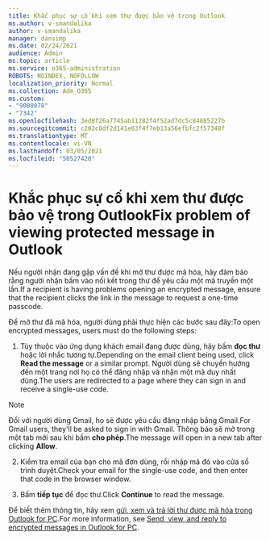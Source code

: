 ```yaml
---
title: Khắc phục sự cố khi xem thư được bảo vệ trong Outlook
ms.author: v-smandalika
author: v-smandalika
manager: dansimp
ms.date: 02/24/2021
audience: Admin
ms.topic: article
ms.service: o365-administration
ROBOTS: NOINDEX, NOFOLLOW
localization_priority: Normal
ms.collection: Adm_O365
ms.custom:
- "9000078"
- "7342"
ms.openlocfilehash: 3ed8f26a7745ab11282f4f52ad7dc5c84885227b
ms.sourcegitcommit: c202c0df2d141e63f4f7eb13a56efbfc2f57348f
ms.translationtype: MT
ms.contentlocale: vi-VN
ms.lasthandoff: 03/05/2021
ms.locfileid: "50527420"
---
```

# <a name="fix-problem-of-viewing-protected-message-in-outlook"></a><span data-ttu-id="38981-102">Khắc phục sự cố khi xem thư được bảo vệ trong Outlook</span><span class="sxs-lookup"><span data-stu-id="38981-102">Fix problem of viewing protected message in Outlook</span></span>

<span data-ttu-id="38981-103">Nếu người nhận đang gặp vấn đề khi mở thư được mã hóa, hãy đảm bảo rằng người nhận bấm vào nối kết trong thư để yêu cầu một mã truyền một lần.</span><span class="sxs-lookup"><span data-stu-id="38981-103">If a recipient is having problems opening an encrypted message, ensure that the recipient clicks the link in the message to request a one-time passcode.</span></span>

<span data-ttu-id="38981-104">Để mở thư đã mã hóa, người dùng phải thực hiện các bước sau đây:</span><span class="sxs-lookup"><span data-stu-id="38981-104">To open encrypted messages, users must do the following steps:</span></span>

1. <span data-ttu-id="38981-105">Tùy thuộc vào ứng dụng khách email đang được dùng, hãy bấm **đọc thư** hoặc lời nhắc tương tự.</span><span class="sxs-lookup"><span data-stu-id="38981-105">Depending on the email client being used, click **Read the message** or a similar prompt.</span></span> <span data-ttu-id="38981-106">Người dùng sẽ chuyển hướng đến một trang nơi họ có thể đăng nhập và nhận một mã duy nhất dùng.</span><span class="sxs-lookup"><span data-stu-id="38981-106">The users are redirected to a page where they can sign in and receive a single-use code.</span></span>

> [!NOTE]
> <span data-ttu-id="38981-107">Đối với người dùng Gmail, họ sẽ được yêu cầu đăng nhập bằng Gmail.</span><span class="sxs-lookup"><span data-stu-id="38981-107">For Gmail users, they'll be asked to sign in with Gmail.</span></span> <span data-ttu-id="38981-108">Thông báo sẽ mở trong một tab mới sau khi bấm **cho phép**.</span><span class="sxs-lookup"><span data-stu-id="38981-108">The message will open in a new tab after clicking **Allow**.</span></span>

2. <span data-ttu-id="38981-109">Kiểm tra email của bạn cho mã đơn dùng, rồi nhập mã đó vào cửa sổ trình duyệt.</span><span class="sxs-lookup"><span data-stu-id="38981-109">Check your email for the single-use code, and then enter that code in the browser window.</span></span>

3. <span data-ttu-id="38981-110">Bấm **tiếp tục** để đọc thư.</span><span class="sxs-lookup"><span data-stu-id="38981-110">Click **Continue** to read the message.</span></span>

<span data-ttu-id="38981-111">Để biết thêm thông tin, hãy xem [gửi, xem và trả lời thư được mã hóa trong Outlook for PC](https://support.microsoft.com/topic/send-view-and-reply-to-encrypted-messages-in-outlook-for-pc-eaa43495-9bbb-4fca-922a-df90dee51980).</span><span class="sxs-lookup"><span data-stu-id="38981-111">For more information, see [Send, view, and reply to encrypted messages in Outlook for PC](https://support.microsoft.com/topic/send-view-and-reply-to-encrypted-messages-in-outlook-for-pc-eaa43495-9bbb-4fca-922a-df90dee51980).</span></span>


